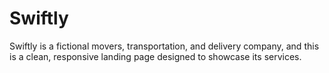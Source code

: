 # Swiftly
Swiftly is a fictional movers, transportation, and delivery company, and this is a clean, responsive landing page designed to showcase its services.  
